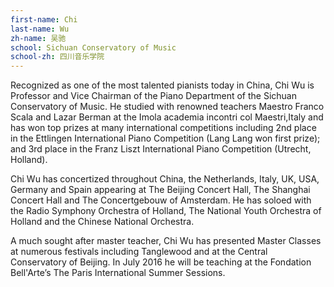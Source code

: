 ```yaml
---
first-name: Chi
last-name: Wu
zh-name: 吴驰
school: Sichuan Conservatory of Music
school-zh: 四川音乐学院
---
```


Recognized as one of the most talented pianists today in China, Chi Wu is Professor and Vice Chairman of the Piano Department of the Sichuan Conservatory of Music. He studied with renowned teachers Maestro Franco Scala and Lazar Berman at the Imola academia incontri col Maestri,Italy and has won top prizes at many international competitions including 2nd place in the Ettlingen International Piano Competition (Lang Lang won first prize); and 3rd place in the Franz Liszt International Piano Competition (Utrecht, Holland).

Chi Wu has concertized throughout China, the Netherlands, Italy, UK, USA, Germany and Spain appearing at The Beijing Concert Hall, The Shanghai Concert Hall and The Concertgebouw of Amsterdam. He has soloed with the Radio Symphony Orchestra of Holland, The National Youth Orchestra of Holland and the Chinese National Orchestra.

A much sought after master teacher, Chi Wu has presented Master Classes at numerous festivals including Tanglewood and at the Central Conservatory of Beijing. In July 2016 he will be teaching at the Fondation Bell'Arte’s The Paris International Summer Sessions.
